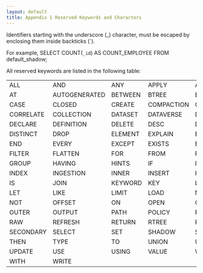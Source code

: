 ```yaml
---
layout: default
title: Appendix 1 Reserved Keywords and Characters
---
```

Identifiers starting with the underscore (_) character, must be escaped by enclosing them inside backticks (`).

For example,
    SELECT COUNT(`_id`) AS COUNT_EMPLOYEE
    FROM default_shadow;

All reserved keywords are listed in the following table:

<TABLE>
   <TR>
      <TD>ALL</TD>
      <TD>AND</TD>
      <TD>ANY</TD>
      <TD>APPLY</TD>
      <TD>AS</TD>
      <TD>ASC</TD>
   </TR>
   <TR>
   <TD>AT</TD>
   <TD>AUTOGENERATED</TD>
   <TD>BETWEEN</TD>
   <TD>BTREE</TD>
   <TD>BUCKET</TD>
   <TD>BY</TD>
   </TR>
   <TR>  
   <TD>CASE</TD>
   <TD>CLOSED</TD>
   <TD>CREATE</TD>
   <TD>COMPACTION</TD>
   <TD>COMPACT</TD>
   <TD>CONNECT</TD>
   </TR>
   <TR>
   <TD>CORRELATE </TD>
   <TD>COLLECTION</TD>
   <TD>DATASET</TD>
   <TD>DATAVERSE</TD>
   <TD>DECLARE</TD>
   <TD>DEFINITION</TD>
   </TR>
   <TR>
   <TD>DECLARE </TD>
   <TD>DEFINITION</TD>
   <TD>DELETE</TD>
   <TD>DESC</TD>
   <TD>DISCONNECT</TD>
   </TR>
   <TR>
   <TD>DISTINCT</TD>
   <TD>DROP</TD>
   <TD>ELEMENT</TD>
   <TD>EXPLAIN</TD>
   <TD>ELSE</TD>
   <TD>ENFORCED</TD>
   </TR>
   <TR>
   <TD>END</TD>
   <TD>EVERY</TD>
   <TD>EXCEPT</TD>
   <TD>EXISTS</TD>
   <TD>EXTERNAL</TD>
   <TD>FEED</TD>
   </TR>
   <TR>
   <TD>FILTER</TD>
   <TD>FLATTEN</TD>
   <TD>FOR</TD>
   <TD>FROM</TD>
   <TD>FULL</TD>
   <TD>FUNCTION</TD>
   </TR>
   <TR>
   <TD>GROUP</TD>
   <TD>HAVING</TD>
   <TD>HINTS</TD>
   <TD>IF</TD>
   <TD>INTO</TD>
   <TD>IN</TD>
   </TR>
   <TR>
   <TD>INDEX</TD>
   <TD>INGESTION</TD>
   <TD>INNER</TD>
   <TD>INSERT</TD>
   <TD>INTERNAL</TD>
   <TD>INTERSECT</TD>
   </TR>
   <TR>
   <TD>IS</TD>
   <TD>JOIN</TD>
   <TD>KEYWORD</TD>
   <TD>KEY</TD>
   <TD>LEFT</TD>
   <TD>LETTING</TD>
   </TR>
   <TR>
   <TD>LET</TD>
   <TD>LIKE</TD>
   <TD>LIMIT</TD>
   <TD>LOAD</TD>
   <TD>NODEGROUP</TD>
   <TD>NGRAM</TD>
   </TR>
   <TR>
   <TD>NOT</TD>
   <TD>OFFSET</TD>
   <TD>ON</TD>
   <TD>OPEN</TD>
   <TD>OR</TD>
   <TD>ORDER</TD>
   </TR>
   <TR>
   <TD>OUTER</TD>
   <TD>OUTPUT</TD>
   <TD>PATH</TD>
   <TD>POLICY</TD>
   <TD>PRE-SORTED</TD>
   <TD>PRIMARY</TD>
   </TR>
   <TR>
   <TD>RAW</TD>
   <TD>REFRESH</TD>
   <TD>RETURN</TD>
   <TD>RTREE</TD>
   <TD>RUN</TD>
   <TD>SATISFIES</TD>
   </TR>
   <TR>
   <TD>SECONDARY</TD>
   <TD>SELECT</TD>
   <TD>SET</TD>
   <TD>SHADOW</TD>
   <TD>SOME</TD>
   <TD>TEMPORARY</TD>
   </TR>
   <TR>
   <TD>THEN</TD>
   <TD>TYPE</TD>
   <TD>TO</TD>
   <TD>UNION</TD>
   <TD>UNKNOWN</TD>
   <TD>UNNEST</TD>
   </TR>
   <TR>
   <TD>UPDATE</TD>
   <TD>USE</TD>
   <TD>USING</TD>
   <TD>VALUE</TD>
   <TD>WHEN</TD>
   <TD>WHERE</TD>
   </TR>
   <TR>
   <TD>WITH</TD>
   <TD>WRITE</TD>

   </TR>

</TABLE>
